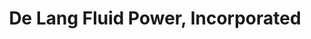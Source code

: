 ---
title: "De Lang Fluid Power, Incorporated"
url: /sterling-heights/de-lang-fluid-power-incorporated/
shop: shop
---